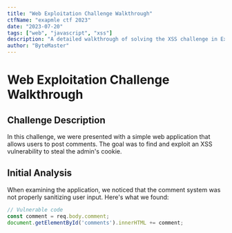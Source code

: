 ```yaml
---
title: "Web Exploitation Challenge Walkthrough"
ctfName: "exapmle ctf 2023"
date: "2023-07-20"
tags: ["web", "javascript", "xss"]
description: "A detailed walkthrough of solving the XSS challenge in Example CTF 2023"
author: "ByteMaster"
---
```


# Web Exploitation Challenge Walkthrough

## Challenge Description

In this challenge, we were presented with a simple web application that allows users to post comments. The goal was to find and exploit an XSS vulnerability to steal the admin's cookie.

## Initial Analysis

When examining the application, we noticed that the comment system was not properly sanitizing user input. Here's what we found:

```javascript
// Vulnerable code
const comment = req.body.comment;
document.getElementById('comments').innerHTML += comment;
